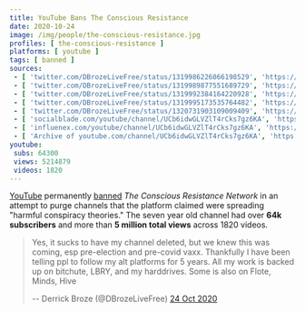 ```yaml
---
title: YouTube Bans The Conscious Resistance
date: 2020-10-24
image: /img/people/the-conscious-resistance.jpg
profiles: [ the-conscious-resistance ]
platforms: [ youtube ]
tags: [ banned ]
sources:
 - [ 'twitter.com/DBrozeLiveFree/status/1319986226066198529', 'https://archive.is/fgRRC' ]
 - [ 'twitter.com/DBrozeLiveFree/status/1319989877551689729', 'https://archive.is/QU6wU' ]
 - [ 'twitter.com/DBrozeLiveFree/status/1319992384164220928', 'https://archive.is/a2qf8' ]
 - [ 'twitter.com/DBrozeLiveFree/status/1319995173535764482', 'https://archive.is/AFKFu' ]
 - [ 'twitter.com/DBrozeLiveFree/status/1320731903109009409', 'https://archive.is/Ow4SR' ]
 - [ 'socialblade.com/youtube/channel/UCb6idwGLVZlT4rCks7gz6KA', 'https://archive.is/SaR6v' ]
 - [ 'influenex.com/youtube/channel/UCb6idwGLVZlT4rCks7gz6KA', 'https://archive.is/cATso' ]
 - [ 'Archive of youtube.com/channel/UCb6idwGLVZlT4rCks7gz6KA', 'https://archive.is/SrPHL/image' ]
youtube:
 subs: 64300
 views: 5214879
 videos: 1820
---
```


[YouTube](/youtube/) permanently [banned](/tags/banned/) _The Conscious
Resistance Network_ in an attempt to purge channels that the platform claimed
were spreading "harmful conspiracy theories." The seven year old channel had
over **64k subscribers** and more than **5 million total views** across 1820
videos.

> Yes, it sucks to have my channel deleted, but we knew this was coming, esp
> pre-election and pre-covid vaxx. Thankfully I have been telling ppl to follow
> my alt platforms for 5 years. All my work is backed up on bitchute, LBRY, and
> my harddrives. Some is also on Flote, Minds, Hive
>
> -- Derrick Broze (@DBrozeLiveFree) [24 Oct 2020](https://archive.is/a2qf8)
